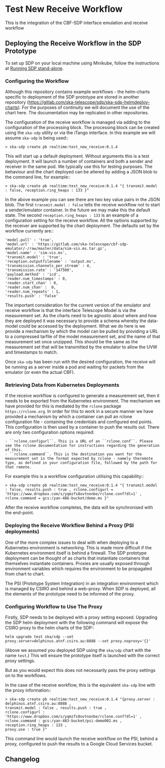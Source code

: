 # Test New Receive  Workflow

This is the integration of the CBF-SDP interface emulation and receive workflow

## Deploying the Receive Workflow in the SDP Prototype

To set up SDP on your local machine using Minikube, follow the instructions at 
[Running SDP stand-alone](https://developer.skao.int/projects/ska-sdp-integration/en/latest/running/standalone.html).

### Configuring the Workflow

Although this repository contains example workflows - the helm-charts specific to deployment of the SDP prototype are
stored in another repository (https://gitlab.com/ska-telescope/sdp/ska-sdp-helmdeploy-charts). For the purposes of continuity
we will document the use of the chart here. The documentation may be replicated in other repositories.

The configuration of the receive workflow is managed via adding to the configuration of the processing block.
The processing block can be created using the `ska-sdp` utility or via the iTango interface. In this example we will assume
`ska-sdp` is being used::

    > ska-sdp create pb realtime:test_new_receive:0.1.4

This will start up a default deployment. Without arguments this is a test deployment. It will launch a number of containers and
both a sender and receiver in the same pod. We typically use this for testing purposes. The behaviour and the chart deployed
can be altered by adding a JSON blob to the command line, for example::

    > ska-sdp create pb realtime:test_new_receive:0.1.4 "{ transmit.model : false, reception.ring_heaps : 133 }"

In the above example you can see there are two key value pairs in the JSON blob. The first ``transmit.model : false`` tells
the receive workflow not to start a sender/emulator container. In the future we may make this the default state. The second
``reception.ring_heaps : 133`` is an example of a configuration setting for the receive workflow. All the options supported
by the receiver are supported by the chart deployment. The defaults set by the workflow currently are::

    'model.pull' : 'true',
    'model.url' : 'https://gitlab.com/ska-telescope/cbf-sdp-emulator/-/raw/master/data/sim-vis.ms.tar.gz',
    'model.name' : 'sim-vis.ms',
    'transmit.model' : 'true',
    'reception.outputfilename' : 'output.ms',
    'transmission.channels_per_stream' : 4,
    'transmission.rate' : '147500',
    'payload.method' : 'icd',
    'reader.num_timestamps' : 0,
    'reader.start_chan' : 0,
    'reader.num_chan' :  0,
    'reader.num_repeats' : 1,
    'results.push' : 'false'


The important consideration for the current version of the emulator and receive workflow is that the interface Telescope Model is
via the measurement set. As the charts need to be agnostic about where and how they are deployed it was necessary to provide a
schema whereby the data-model could be accessed by the deployment. What we do here is we provide a mechanism by which the model
can be pulled by providing a URL to a compressed tarfile of the model measurement set, and the name of that measurement set
once unzipped. This should be the same as the measurement set that will be transmitted by the emulator to allow the UVW and
timestamps to match.

Once `ska-sdp` has been run with the desired configuration, the receive will be running as a server inside a pod and waiting for
packets from the emulator (or even the actual CBF).

### Retrieving Data from Kubernetes Deployments

If the receive workflow is configured to generate a measurement set, then it needs to be exported from the Kubernetes environment.
The mechanism we have provided for this is mediated by the ``rclone`` package `https://rclone.org`. In order for this to
work in a secure manner we have provided a mechanism by which a container can pull an rclone configuration file - containing the
credentials and configured end points. This configuration is then used by a container to push the results out. There are only two configuration
options required:

    - ``rclone.configurl``. This is a URL of an ``rclone.conf``. Please see the rclone documentation for instructions regarding the generation of this.
    - ``rclone.command``. This is the destination you want for the measurement set in the format expected by rclone - namely theremote type, as defined in your configuration file, followed by the path for that remote.

For example this is a workflow configuration utilising this capability::

    > ska-sdp create pb realtime:test_new_receive:0.1.4 "{ transmit.model : false, results.push : true , rclone.configurl = 'https://www.dropbox.com/s/yqmzfs8ovtnonbe/rclone.conf?dl=1' , rclone.command = gcs:/yan-486-bucket/demo.ms }"

After the receive workflow completes, the data will be synchronised with the end-point.


### Deploying the Receive Workflow Behind a Proxy (PSI deployments)

One of the more complex issues to deal with when deploying to a Kubernetes environment is networking. This is made more
difficult if the Kubernetes environment itself is behind a firewall. The SDP prototype deployment can be thought of as charts
that instantiate containers that themselves instantiate containers. Proxies are usually exposed through environment
variables which requires the environment to be propagated from chart to chart.

The PSI (Prototype System Integration) in an integration environment which is managed by CSIRO and behind a web-proxy. 
When SDP is deployed, all the elements of the prototype need to be informed of the proxy.

### Configuring Workflow to Use The Proxy

Firstly, SDP needs to be deployed with a proxy setting exposed. Upgrading the SDP helm deployment with
the following command will expose the CSIRO proxy to the helm charts of the SDP::

    helm upgrade test ska/sdp --set proxy.server=delphinus.atnf.csiro.au:8888 --set proxy.noproxy='{}'

(Above we assumed you deployed SDP using the `ska/sdp` chart with the name `test`.) 
This will ensure the prototype itself is launched with the correct proxy settings.

But as you would expect this does not necessarily pass the proxy settings on to the workflows. 

In the case of the receive workflow, this is the equivalent ``ska-sdp`` line with the proxy information::

    > ska-sdp create pb realtime:test_new_receive:0.1.4 "{proxy.server : delphinus.atnf.csiro.au:8888 ,
    transmit.model : false , results.push : true ,
    rclone.configurl : 'https://www.dropbox.com/s/yqmzfs8ovtnonbe/rclone.conf?dl=1' ,
    rclone.command : gcs:/yan-483-bucket/psi-demo002.ms , reception.ring_heaps : 133 ,
    proxy.use : true }"

This command line would launch the receive workflow on the PSI, behind a proxy, configured to push the results to a
Google Cloud Services bucket.

## Changelog